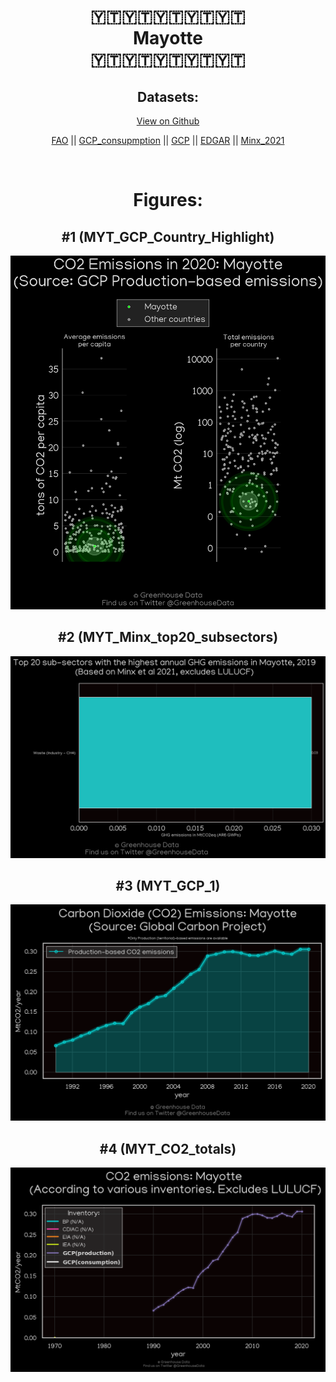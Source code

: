 
<center>
<h1 align="center">
🇾🇹🇾🇹🇾🇹🇾🇹🇾🇹
<br>
Mayotte
<br>
🇾🇹🇾🇹🇾🇹🇾🇹🇾🇹
</h1>
<h2>Datasets:</h2>
<p><a href="https://github.com/dquintani/GreenhouseData/tree/master/country_data/MYT_Mayotte/data">View on Github</a>
<br></p><p><a href="data/MYT_FAO.csv">FAO</a> || <a href="data/MYT_GCP_consupmption.csv">GCP_consupmption</a> || <a href="data/MYT_GCP.csv">GCP</a> || <a href="data/MYT_EDGAR.csv">EDGAR</a> || <a href="data/MYT_Minx_2021.csv">Minx_2021</a></p><p><br></p>
<h1>Figures:</h1><h2>#1 (MYT_GCP_Country_Highlight)</h2>
<p><img alt="" src="figures/MYT_GCP_Country_Highlight.png" /></p><h2>#2 (MYT_Minx_top20_subsectors)</h2>
<p><img alt="" src="figures/MYT_Minx_top20_subsectors.png" /></p><h2>#3 (MYT_GCP_1)</h2>
<p><img alt="" src="figures/MYT_GCP_1.png" /></p><h2>#4 (MYT_CO2_totals)</h2>
<p><img alt="" src="figures/MYT_CO2_totals.png" /></p>